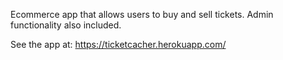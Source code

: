Ecommerce app that allows users to buy and sell tickets. Admin functionality also included. 

See the app at: https://ticketcacher.herokuapp.com/
